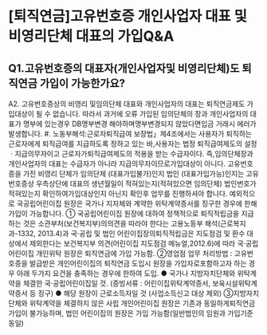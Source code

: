 # [퇴직연금]고유번호증 개인사업자 대표 및 비영리단체 대표의 가입Q&A
## Q1.고유번호증의 대표자(개인사업자및 비영리단체)도 퇴직연금 가입이 가능한가요?
A2.
고유번호증상의 비영리 및임의단체 대표와 개인사업자의 대표는 퇴직연금제도 가입대상이 될 수 없습니다.
따라서 과거에 오류 가입된 임의단체의 장과 개인사업자의 대표가 명부에 있는경우
DB명부변경 해야하며명부변경되지 않았다면입금
거래시 에러가 발생합니다.
#.
노동부해석:근로자퇴직급여 보장법」제4조에서는 사용자가 퇴직하는 근로자에게 퇴직급여를 지급하도록 정하고 있는 바,사용자는 법정 퇴직급여제도의 설정ㆍ지급의무자이고 근로자가퇴직급여제도의 적용을 받는 수급자이다.
즉,임의단체장과 개인사업자의 대표는 수급자가 아니라 지급의무자이므로가입대상이 아니다.
고유번호증을 가진 비영리 단체가 임의단체
(대표가입불가)인지 법인
(대표가입가능)인지는 고유번호증상 우측상단에 대표의 생년월일이 적혀있는지(적혀있으면 임의단체) 법인번호가 적혀있는지 확인하여가입대상인지 아닌지 확인후 업무를 진행하셔야 합니다.
예외적으로 국공립어린이집 원장은 국가나 지자체와 계약한 위탁계약증서를 징구한 경우에 한해 가입이 가능합니다.
① 국공립어린이집 원장에 대하여 정책적으로 퇴직적립금을 지급하는 것은 소관부처(보건복지부)의의견을 따라야 한다는 고용노동부 해석(근로복지과-1332, 2013.4)과 국·공립 및 법인 어린이집장의퇴직적립금은 지도점검 및 환수 대상에서 제외한다는 보건복지부 의견(어린이집 지도점검 메뉴얼,2012.6)에 따라 국·공립어린이집 개인위탁 원장은 퇴직연금에 가입 가능함.
②영업점 업무 처리방법 : 고유번호증을 발급받은 개인어린이집의 퇴직연금 도입시 원장을 가입자로포함하고자 하는 경우 아래 두가지 요건을 충족하는 경우에 한하여 도입.
● 국가나 지방자치단체와 위탁계약을 체결한 국·공립어린이집일 것.
(증빙서류 : 어린이집위탁계약증서, 보육시설위탁계약증서 등 징구)
● 해당 원장이 근로소득자일 것 (사업소득신고 대상 제외)
③지방자치단체와 위탁계약을 체결하지 않은 사립 개인어린이집 원장은 기존과 동일하게퇴직연금
가입이 불가능하며, 법인 어린이집의 원장은 가입 가능함(일반법인의 임원과 가입기준동일)
